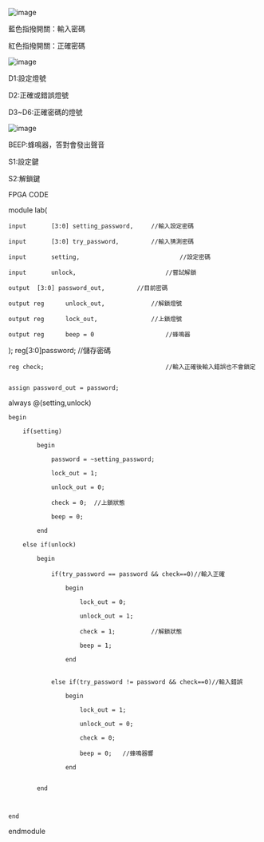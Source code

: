  
![image](https://github.com/Cheng-yang0513/FPGA-/assets/68553170/d62c8e73-b3b3-41b8-82d3-2e7763ec5832)

藍色指撥開關：輸入密碼

紅色指撥開關：正確密碼

![image](https://github.com/Cheng-yang0513/FPGA-/assets/68553170/6ef7e5e5-93c0-497d-9a82-21eaf4402a1d)

D1:設定燈號

D2:正確或錯誤燈號

D3~D6:正確密碼的燈號

![image](https://github.com/Cheng-yang0513/FPGA-/assets/68553170/b66a2449-f551-4551-a97b-a561701f673d)

BEEP:蜂鳴器，答對會發出聲音

S1:設定鍵

S2:解鎖鍵

FPGA CODE

module	lab(

	input		[3:0] setting_password, 	//輸入設定密碼
 
	input		[3:0] try_password,			//輸入猜測密碼
 
	input		setting,							//設定密碼
 
	input		unlock,							//嘗試解鎖
 
	output	[3:0] password_out,			//目前密碼	
 
	output reg		unlock_out,				//解鎖燈號
 
	output reg		lock_out,				//上鎖燈號
 
	output reg		beep = 0					//蜂鳴器
 
);
	reg[3:0]password; 						//儲存密碼
 
	reg check; 									//輸入正確後輸入錯誤也不會鎖定
 
	
	assign password_out = password;
 

always @(setting,unlock)

	begin
 
		if(setting)
  
			begin
   
				password = ~setting_password;
    
				lock_out = 1;
    
				unlock_out = 0;
    
				check = 0;  //上鎖狀態
    
				beep = 0;
    
			end
   
		else if(unlock)
  
			begin	
   
				if(try_password == password && check==0)//輸入正確
    
					begin

						lock_out = 0;
      
						unlock_out = 1;
      
						check = 1;     		//解鎖狀態
      
						beep = 1;
      
					end
     
				
				else if(try_password != password && check==0)//輸入錯誤
    
					begin
     
						lock_out = 1;
      
						unlock_out = 0;
      
						check = 0;
      
						beep = 0; 	//蜂鳴器響
      
					end
     
					
			end
   
		
		
	end
 
	
endmodule


